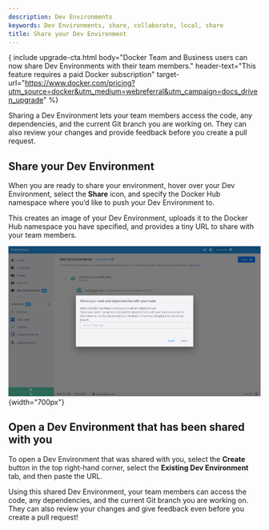 ```yaml
---
description: Dev Environments
keywords: Dev Environments, share, collaborate, local, share
title: Share your Dev Environment
---
```


{ include upgrade-cta.html
  body="Docker Team and Business users can now share Dev Environments with their team members."
  header-text="This feature requires a paid Docker subscription"
  target-url="https://www.docker.com/pricing?utm_source=docker&utm_medium=webreferral&utm_campaign=docs_driven_upgrade"
%}

Sharing a Dev Environment lets your team members access the code, any dependencies, and the current Git branch you are working on. They can also review your changes and provide feedback before you create a pull request.

## Share your Dev Environment

When you are ready to share your environment, hover over your Dev Environment, select the **Share** icon, and specify the Docker Hub namespace where you’d like to push your Dev Environment to.

This creates an image of your Dev Environment, uploads it to the Docker Hub namespace you have specified, and provides a tiny URL to share with your team members.

![Dev environment shared](../images/dev-share.PNG){width="700px"}

## Open a Dev Environment that has been shared with you

To open a Dev Environment that was shared with you, select the **Create** button in the top right-hand corner, select the **Existing Dev Environment** tab, and then paste the URL.

Using this shared Dev Environment, your team members can access the code, any dependencies, and the current Git branch you are working on. They can also review your changes and give feedback even before you create a pull request!
